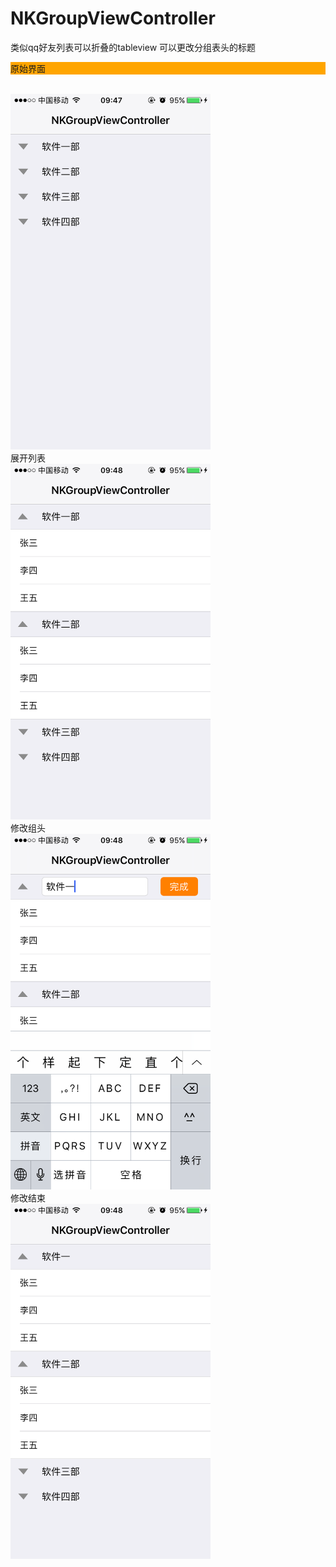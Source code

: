 # NKGroupViewController
类似qq好友列表可以折叠的tableview  可以更改分组表头的标题  
<br>
<p style="background-color: orange">原始界面 </p>
<br>
<img src="https://github.com/kSimpleCoder/NKGroupViewController/blob/master/original.PNG" width = "320" alt="原始界面" align=center/>
<br>
展开列表
<br>
<img src="https://github.com/kSimpleCoder/NKGroupViewController/blob/master/unfold.PNG" width = "320" alt="展开列表" align=center/>
<br>
修改组头
<br>
<img src="https://github.com/kSimpleCoder/NKGroupViewController/blob/master/modify.PNG" width = "320" alt="修改组头" align=center/>
<br>
修改结束
<br>
<img src="https://github.com/kSimpleCoder/NKGroupViewController/blob/master/finally.PNG" width = "320" alt="修改结束" align=center/>
